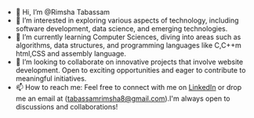 - 👋 Hi, I’m @Rimsha Tabassam
- 👀 I’m interested in exploring various aspects of technology, including software development, data science, and emerging technologies.
- 🌱 I’m currently learning Computer Sciences, diving into areas such as algorithms, data structures, and programming languages like C,C++m html,CSS and assembly language.
-  💞️ I’m looking to collaborate on innovative projects that involve website development. Open to exciting opportunities and eager to contribute to meaningful initiatives.
- 📫 How to reach me: Feel free to connect with me on [LinkedIn](https://www.linkedin.com/in/rimsha-nadeem-855b31276?utm_source=share&utm_campaign=share_via&utm_content=profile&utm_medium=android_app) or drop me an email at (tabassamrimsha8@gmail.com).I'm always open to discussions and collaborations!


<!---
Tabassam-Rimsha/Tabassam-Rimsha is a ✨ special ✨ repository because its `README.md` (this file) appears on your GitHub profile.
You can click the Preview link to take a look at your changes.
--->
